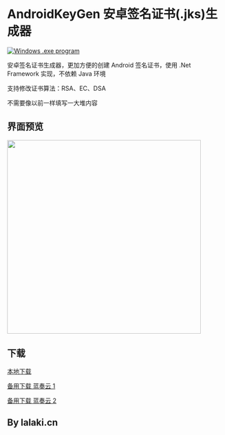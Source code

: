 # AndroidKeyGen 安卓签名证书(.jks)生成器

[![Windows .exe program](https://img.shields.io/badge/windows-.exe-0078D4?logo=windows)](https://ru.wikipedia.org/wiki/.EXE)

安卓签名证书生成器，更加方便的创建 Android 签名证书，使用 .Net Framework 实现，不依赖 Java 环境

支持修改证书算法：RSA、EC、DSA

不需要像以前一样填写一大堆内容

## 界面预览

<img src="https://cdn.jsdelivr.net/gh/lalakii/AndroidKeyGen/demo.png" width="450"/>

## 下载

[本地下载](https://github.com/lalakii/AndroidKeyGen/releases)

[备用下载 蓝奏云 1](https://a01.lanzoui.com/i4tg52c83p7i)

[备用下载 蓝奏云 2](https://a01.lanzout.com/i4tg52c83p7i)

## By lalaki.cn
